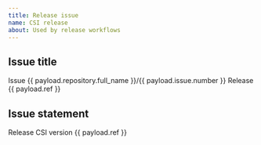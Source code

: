 ```yaml
---
title: Release issue
name: CSI release
about: Used by release workflows
---
```


## Issue title

Issue {{ payload.repository.full_name }}/{{ payload.issue.number }}
Release {{ payload.ref }}

## Issue statement

Release CSI version {{ payload.ref }}
